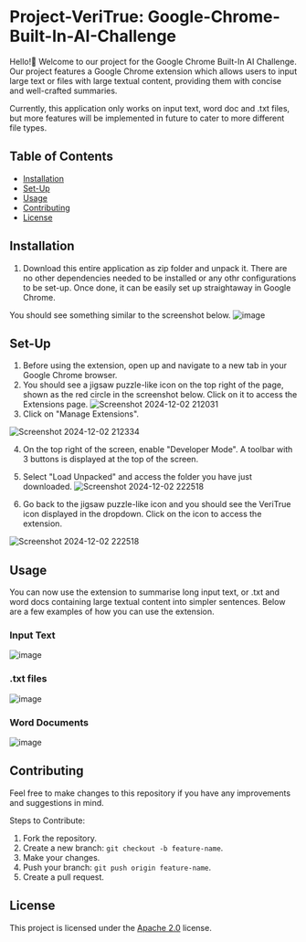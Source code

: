 # Project-VeriTrue: Google-Chrome-Built-In-AI-Challenge
Hello!👋 Welcome to our project for the Google Chrome Built-In AI Challenge. Our project features a Google Chrome extension which allows users to input large text or files with large textual content, providing them with concise and well-crafted summaries.

Currently, this application only works on input text, word doc and .txt files, but more features will be implemented in future to cater to more different file types.


## Table of Contents
- [Installation](#installation)
- [Set-Up](#Set-Up)
- [Usage](#usage)
- [Contributing](#contributing)
- [License](#license)


## Installation
1. Download this entire application as zip folder and unpack it. There are no other dependencies needed to be installed or any othr configurations to be set-up. Once done, it can be easily set up straightaway in Google Chrome.

You should see something similar to the screenshot below.
![image](https://github.com/user-attachments/assets/2d79bda6-ce1c-4604-9352-17a8091e4790)


## Set-Up
1. Before using the extension, open up and navigate to a new tab in your Google Chrome browser.
2. You should see a jigsaw puzzle-like icon on the top right of the page, shown as the red circle in the screenshot below. Click on it to access the Extensions page.
![Screenshot 2024-12-02 212031](https://github.com/user-attachments/assets/fec499e6-80e2-4745-a809-d6fb1112394e)
3. Click on "Manage Extensions".

![Screenshot 2024-12-02 212334](https://github.com/user-attachments/assets/934857a3-b80e-453b-8744-126becb0a43f)

4. On the top right of the screen, enable "Developer Mode". A toolbar with 3 buttons is displayed at the top of the screen.
5. Select "Load Unpacked" and access the folder you have just downloaded.
![Screenshot 2024-12-02 222518](https://github.com/user-attachments/assets/567f799d-becc-4d97-93f5-5a8d013ef738)

6. Go back to the jigsaw puzzle-like icon and you should see the VeriTrue icon displayed in the dropdown. Click on the icon to access the extension.

![Screenshot 2024-12-02 222518](https://github.com/user-attachments/assets/55e3a874-9213-4fa9-8ab6-85b2a7799941)


## Usage
You can now use the extension to summarise long input text, or .txt and word docs containing large textual content into simpler sentences. Below are a few examples of how you can use the extension.

### Input Text
![image](https://github.com/user-attachments/assets/7e94571f-5c8a-4564-a336-6e67d6b704ce)

### .txt files
![image](https://github.com/user-attachments/assets/d61f4715-7504-4399-932c-1af0e4fa4df3)

### Word Documents
![image](https://github.com/user-attachments/assets/8321c9f7-e09c-4d81-906e-2ec0d1417e6e)


## Contributing
Feel free to make changes to this repository if you have any improvements and suggestions in mind.

Steps to Contribute:
1. Fork the repository.
2. Create a new branch: `git checkout -b feature-name`.
3. Make your changes.
4. Push your branch: `git push origin feature-name`.
5. Create a pull request.


## License
This project is licensed under the [Apache 2.0](LICENSE) license.
